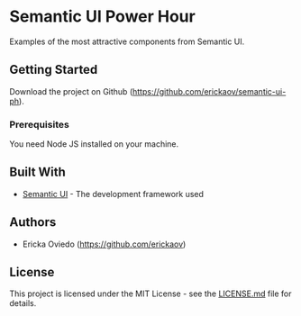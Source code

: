 # Semantic UI Power Hour

Examples of the most attractive components from Semantic UI.

## Getting Started

Download the project on Github (https://github.com/erickaov/semantic-ui-ph).

### Prerequisites

You need Node JS installed on your machine.

## Built With

* [Semantic UI](https://semantic-ui.com/) - The development framework used

## Authors

* Ericka Oviedo (https://github.com/erickaov)

## License

This project is licensed under the MIT License - see the [LICENSE.md](LICENSE.md) file for details.
